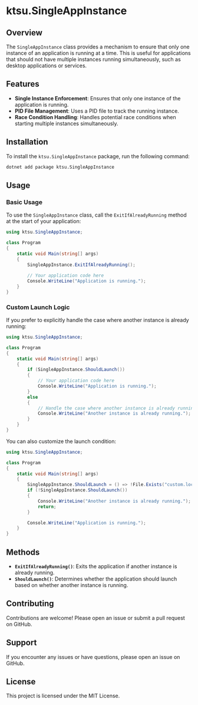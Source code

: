 # ktsu.SingleAppInstance

## Overview

The `SingleAppInstance` class provides a mechanism to ensure that only one instance of an application is running at a time. This is useful for applications that should not have multiple instances running simultaneously, such as desktop applications or services.

## Features

- **Single Instance Enforcement**: Ensures that only one instance of the application is running.
- **PID File Management**: Uses a PID file to track the running instance.
- **Race Condition Handling**: Handles potential race conditions when starting multiple instances simultaneously.

## Installation

To install the `ktsu.SingleAppInstance` package, run the following command:

```bash
dotnet add package ktsu.SingleAppInstance
```

## Usage

### Basic Usage

To use the `SingleAppInstance` class, call the `ExitIfAlreadyRunning` method at the start of your application:

```csharp
using ktsu.SingleAppInstance;

class Program
{
    static void Main(string[] args)
    {
        SingleAppInstance.ExitIfAlreadyRunning();
        
        // Your application code here
        Console.WriteLine("Application is running.");
    }
}
```

### Custom Launch Logic

If you prefer to explicitly handle the case where another instance is already running:

```csharp
using ktsu.SingleAppInstance;

class Program
{
    static void Main(string[] args)
    {
        if (SingleAppInstance.ShouldLaunch())
        {
            // Your application code here
            Console.WriteLine("Application is running.");
        }
        else
        {
            // Handle the case where another instance is already running
            Console.WriteLine("Another instance is already running.");
        }
    }
}
```

You can also customize the launch condition:

```csharp
using ktsu.SingleAppInstance;

class Program
{
    static void Main(string[] args)
    {
        SingleAppInstance.ShouldLaunch = () => !File.Exists("custom.lock");
        if (!SingleAppInstance.ShouldLaunch())
        {
            Console.WriteLine("Another instance is already running.");
            return;
        }

        Console.WriteLine("Application is running.");
    }
}
```

## Methods

- **`ExitIfAlreadyRunning()`**: Exits the application if another instance is already running.
- **`ShouldLaunch()`**: Determines whether the application should launch based on whether another instance is running.

## Contributing

Contributions are welcome! Please open an issue or submit a pull request on GitHub.

## Support

If you encounter any issues or have questions, please open an issue on GitHub.

## License

This project is licensed under the MIT License.
